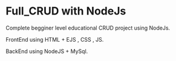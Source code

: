 # Full_CRUD with NodeJs

Complete begginer level educational CRUD project using NodeJs.

FrontEnd using HTML + EJS , CSS , JS.

BackEnd using NodeJS + MySql.

